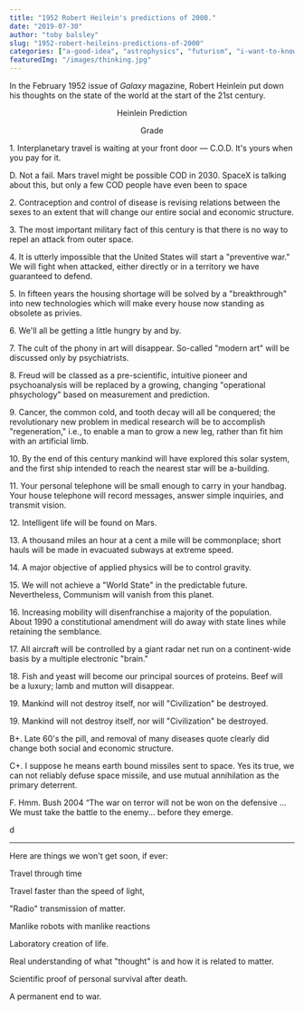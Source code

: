 ```yaml
---
title: "1952 Robert Heilein's predictions of 2000."
date: "2019-07-30"
author: "toby balsley" 
slug: "1952-robert-heileins-predictions-of-2000"
categories: ["a-good-idea", "astrophysics", "futurism", "i-want-to-know", "science", "technology"]
featuredImg: "/images/thinking.jpg"
---
```


<!-- wp:paragraph {"fontSize":"medium"} -->
<p class="has-medium-font-size">In the February 1952 issue of <em>Galaxy</em> magazine, Robert Heinlein put down his thoughts on the state of the world at the start of the  21st century.</p>
<!-- /wp:paragraph -->

<!-- wp:columns -->
<div class="wp-block-columns has-2-columns"><!-- wp:column -->
<div class="wp-block-column"><!-- wp:paragraph {"align":"center"} -->
<p style="text-align:center">Heinlein Prediction</p>
<!-- /wp:paragraph --></div>
<!-- /wp:column -->

<!-- wp:column -->
<div class="wp-block-column"><!-- wp:paragraph {"align":"center"} -->
<p style="text-align:center">Grade</p>
<!-- /wp:paragraph --></div>
<!-- /wp:column --></div>
<!-- /wp:columns -->

<!-- wp:columns -->
<div class="wp-block-columns has-2-columns"><!-- wp:column -->
<div class="wp-block-column"><!-- wp:paragraph -->
<p>1. Interplanetary travel is waiting at your front door — C.O.D. It's yours when you pay for it.</p>
<!-- /wp:paragraph --></div>
<!-- /wp:column -->

<!-- wp:column -->
<div class="wp-block-column"><!-- wp:paragraph -->
<p>D. Not a fail. Mars travel might be possible COD in 2030.  SpaceX is talking about this, but only a few COD people have even been to space</p>
<!-- /wp:paragraph --></div>
<!-- /wp:column --></div>
<!-- /wp:columns -->

<!-- wp:columns -->
<div class="wp-block-columns has-2-columns"><!-- wp:column -->
<div class="wp-block-column"><!-- wp:paragraph -->
<p>2. Contraception and control of disease is revising relations between the sexes to an extent that will change our entire social and economic structure.</p>
<!-- /wp:paragraph -->

<!-- wp:paragraph -->
<p>3. The most important military fact of this century is that there is no way to repel an attack from outer space.</p>
<!-- /wp:paragraph -->

<!-- wp:paragraph -->
<p>4. It is utterly impossible that the United States will start a "preventive war." We will fight when attacked, either directly or in a territory we have guaranteed to defend.</p>
<!-- /wp:paragraph -->

<!-- wp:paragraph -->
<p>5. In fifteen years the housing shortage will be solved by a "breakthrough" into new technologies which will make every house now standing as obsolete as privies.</p>
<!-- /wp:paragraph -->

<!-- wp:paragraph -->
<p> 6. We'll all be getting a little hungry by and by.</p>
<!-- /wp:paragraph -->

<!-- wp:paragraph -->
<p>7. The cult of the phony in art will disappear. So-called "modern art" will be discussed only by psychiatrists.</p>
<!-- /wp:paragraph -->

<!-- wp:paragraph -->
<p>8. Freud will be classed as a pre-scientific, intuitive pioneer and psychoanalysis will be replaced by a growing, changing "operational phsychology" based on measurement and prediction.</p>
<!-- /wp:paragraph -->

<!-- wp:paragraph -->
<p>9. Cancer, the common cold, and tooth decay will all be conquered; the revolutionary new problem in medical research will be to accomplish "regeneration," i.e., to enable a man to grow a new leg, rather than fit him with an artificial limb.</p>
<!-- /wp:paragraph -->

<!-- wp:paragraph -->
<p>10. By the end of this century mankind will have explored this solar system, and the first ship intended to reach the nearest star will be a-building.</p>
<!-- /wp:paragraph -->

<!-- wp:paragraph -->
<p>11. Your personal telephone will be small enough to carry in your handbag. Your house telephone will record messages, answer simple inquiries, and transmit vision.</p>
<!-- /wp:paragraph -->

<!-- wp:paragraph -->
<p>12. Intelligent life will be found on Mars.</p>
<!-- /wp:paragraph -->

<!-- wp:paragraph -->
<p>13. A thousand miles an hour at a cent a mile will be commonplace; short hauls will be made in evacuated subways at extreme speed.</p>
<!-- /wp:paragraph -->

<!-- wp:paragraph -->
<p>14. A major objective of applied physics will be to control gravity.</p>
<!-- /wp:paragraph -->

<!-- wp:paragraph -->
<p>15. We will not achieve a "World State" in the predictable future. Nevertheless, Communism will vanish from this planet.</p>
<!-- /wp:paragraph -->

<!-- wp:paragraph -->
<p>16. Increasing mobility will disenfranchise a majority of the population. About 1990 a constitutional amendment will do away with state lines while retaining the semblance.</p>
<!-- /wp:paragraph -->

<!-- wp:paragraph -->
<p>17. All aircraft will be controlled by a giant radar net run on a continent-wide basis by a multiple electronic "brain."</p>
<!-- /wp:paragraph -->

<!-- wp:paragraph -->
<p>18. Fish and yeast will become our principal sources of proteins. Beef will be a luxury; lamb and mutton will disappear.</p>
<!-- /wp:paragraph -->

<!-- wp:paragraph -->
<p>19. Mankind will not destroy itself, nor will "Civilization" be destroyed.</p>
<!-- /wp:paragraph -->

<!-- wp:paragraph -->
<p>19. Mankind will not destroy itself, nor will "Civilization" be destroyed.</p>
<!-- /wp:paragraph --></div>
<!-- /wp:column -->

<!-- wp:column -->
<div class="wp-block-column"><!-- wp:paragraph -->
<p>B+.  Late 60's the pill, and removal of many diseases quote clearly did change both social and economic structure. </p>
<!-- /wp:paragraph -->

<!-- wp:paragraph -->
<p>C+. I suppose he means earth bound missiles sent to space.  Yes its true, we can not reliably defuse space missile, and use mutual annihilation as the primary deterrent. </p>
<!-- /wp:paragraph -->

<!-- wp:paragraph -->
<p>F.  Hmm. Bush 2004 “The war on terror will not be won on the defensive ... We must take the battle to the enemy... before they emerge.</p>
<!-- /wp:paragraph -->

<!-- wp:paragraph -->
<p></p>
<!-- /wp:paragraph -->

<!-- wp:paragraph -->
<p></p>
<!-- /wp:paragraph -->

<!-- wp:paragraph -->
<p></p>
<!-- /wp:paragraph -->

<!-- wp:paragraph -->
<p></p>
<!-- /wp:paragraph -->

<!-- wp:paragraph -->
<p></p>
<!-- /wp:paragraph -->

<!-- wp:paragraph -->
<p></p>
<!-- /wp:paragraph -->

<!-- wp:paragraph -->
<p></p>
<!-- /wp:paragraph -->

<!-- wp:paragraph -->
<p></p>
<!-- /wp:paragraph -->

<!-- wp:paragraph -->
<p></p>
<!-- /wp:paragraph -->

<!-- wp:paragraph -->
<p></p>
<!-- /wp:paragraph -->

<!-- wp:paragraph -->
<p></p>
<!-- /wp:paragraph -->

<!-- wp:paragraph -->
<p></p>
<!-- /wp:paragraph -->

<!-- wp:paragraph -->
<p>d</p>
<!-- /wp:paragraph --></div>
<!-- /wp:column --></div>
<!-- /wp:columns -->

<!-- wp:separator -->
<hr class="wp-block-separator"/>
<!-- /wp:separator -->

<!-- wp:paragraph -->
<p></p>
<!-- /wp:paragraph -->

<!-- wp:paragraph -->
<p></p>
<!-- /wp:paragraph -->

<!-- wp:paragraph -->
<p></p>
<!-- /wp:paragraph -->

<!-- wp:paragraph -->
<p></p>
<!-- /wp:paragraph -->

<!-- wp:paragraph -->
<p></p>
<!-- /wp:paragraph -->

<!-- wp:paragraph -->
<p></p>
<!-- /wp:paragraph -->

<!-- wp:paragraph -->
<p></p>
<!-- /wp:paragraph -->

<!-- wp:paragraph -->
<p></p>
<!-- /wp:paragraph -->

<!-- wp:paragraph -->
<p></p>
<!-- /wp:paragraph -->

<!-- wp:paragraph {"fontSize":"large"} -->
<p class="has-large-font-size">Here are things we won't get soon, if ever:</p>
<!-- /wp:paragraph -->

<!-- wp:paragraph -->
<p>Travel through time</p>
<!-- /wp:paragraph -->

<!-- wp:paragraph -->
<p>Travel faster than the speed of light,</p>
<!-- /wp:paragraph -->

<!-- wp:paragraph -->
<p>"Radio" transmission of matter.</p>
<!-- /wp:paragraph -->

<!-- wp:paragraph -->
<p>Manlike robots with manlike reactions</p>
<!-- /wp:paragraph -->

<!-- wp:paragraph -->
<p> Laboratory creation of life.</p>
<!-- /wp:paragraph -->

<!-- wp:paragraph -->
<p> Real understanding of what "thought" is and how it is related to matter. </p>
<!-- /wp:paragraph -->

<!-- wp:paragraph -->
<p>Scientific proof of personal survival after death.</p>
<!-- /wp:paragraph -->

<!-- wp:paragraph -->
<p> A permanent end to war.</p>
<!-- /wp:paragraph -->
